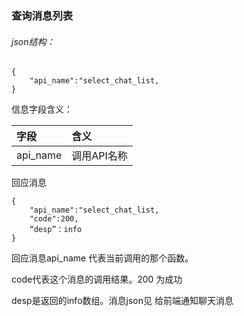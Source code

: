 ### 查询消息列表

###### json结构：

```
{
    "api_name":"select_chat_list,
}
```

信息字段含义：

| 字段 | 含义 |
| :--- | :--- |
| api\_name | 调用API名称 |

回应消息

```
{
    "api_name":"select_chat_list,
    "code":200,
    “desp”：info
}
```

回应消息api\_name 代表当前调用的那个函数。

code代表这个消息的调用结果。200 为成功

desp是返回的info数组。消息json见 给前端通知聊天消息

